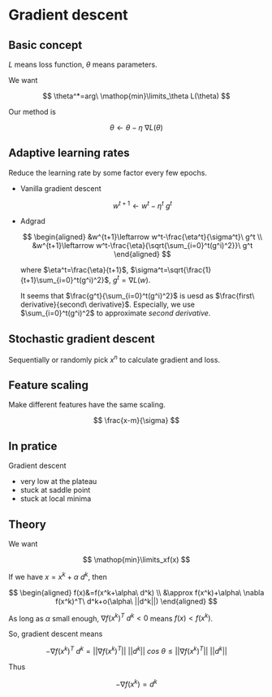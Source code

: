 <a><script src="https://slippersss.github.io/Mathjax.js"></script></a>

# Gradient descent

## Basic concept

$L$ means loss function, $\theta$ means parameters.

We want

$$
\theta^*=arg\ \mathop{min}\limits_\theta L(\theta)
$$

Our method is

$$
\theta\leftarrow\theta-\eta\ \nabla L(\theta)
$$

## Adaptive learning rates

Reduce the learning rate by some factor every few epochs.

* Vanilla gradient descent

    $$
    w^{t+1}\leftarrow w^t-\eta^t\ g^t
    $$

* Adgrad

    $$
    \begin{aligned}
    &w^{t+1}\leftarrow w^t-\frac{\eta^t}{\sigma^t}\ g^t
    \\
    &w^{t+1}\leftarrow w^t-\frac{\eta}{\sqrt{\sum_{i=0}^t(g^i)^2}}\ g^t
    \end{aligned}
    $$

    where $\eta^t=\frac{\eta}{t+1}$, $\sigma^t=\sqrt{\frac{1}{t+1}\sum_{i=0}^t(g^i)^2}$, $g^t=\nabla L(w)$.

    It seems that $\frac{g^t}{\sum_{i=0}^t(g^i)^2}$ is uesd as $\frac{first\ derivative}{second\ derivative}$. Especially, we use $\sum_{i=0}^t(g^i)^2$ to approximate $second\ derivative$.

## Stochastic gradient descent

Sequentially or randomly pick $x^n$ to calculate gradient and loss.

## Feature scaling

Make different features have the same scaling.

$$
\frac{x-m}{\sigma}
$$

## In pratice

Gradient descent

* very low at the plateau  
* stuck at saddle point  
* stuck at local minima

## Theory

We want

$$
\mathop{min}\limits_xf(x)
$$

If we have $x=x^k+\alpha\ d^k$, then

$$
\begin{aligned}
f(x)&=f(x^k+\alpha\ d^k)
\\
&\approx f(x^k)+\alpha\ \nabla f(x^k)^T\ d^k+o(\alpha\ ||d^k||)
\end{aligned}
$$

As long as $\alpha$ small enough, $\nabla f(x^k)^T\ d^k<0$ means $f(x)<f(x^k)$.

So, gradient descent means

$$
-\nabla f(x^k)^T\ d^k=||\nabla f(x^k)^T||\ ||d^k||\ cos\ \theta\leq||\nabla f(x^k)^T||\ ||d^k||
$$

Thus

$$
-\nabla f(x^k)=d^k
$$
